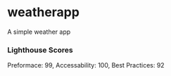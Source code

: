 # weatherapp
A simple weather app

### Lighthouse Scores
Preformace: 99, Accessability: 100, Best Practices: 92
